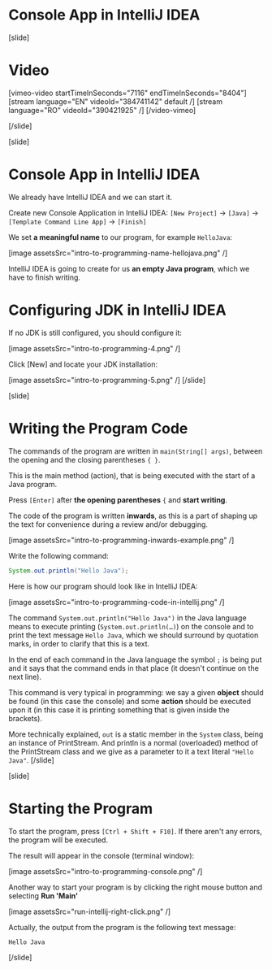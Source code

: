# Console App in IntelliJ IDEA

[slide]
# Video
[vimeo-video startTimeInSeconds="7116" endTimeInSeconds="8404"]
[stream language="EN" videoId="384741142" default /]
[stream language="RO" videoId="390421925"  /]
[/video-vimeo]

[/slide]

[slide]
# Console App in IntelliJ IDEA
We already have IntelliJ IDEA and we can start it.

Create new Console Application in IntelliJ IDEA: `[New Project]` -> `[Java]` -> `[Template Command Line App]` -> `[Finish]`

We set **a meaningful name** to our program, for example `HelloJava`:

[image assetsSrc="intro-to-programming-name-hellojava.png" /]

IntelliJ IDEA is going to create for us **an empty Java program**, which we have to finish writing.

# Configuring JDK in IntelliJ IDEA
If no JDK is still configured, you should configure it:

[image assetsSrc="intro-to-programming-4.png" /]

Click [New] and locate your JDK installation:

[image assetsSrc="intro-to-programming-5.png" /]
[/slide]

[slide]
# Writing the Program Code
The commands of the program are written in `main(String[] args)`, between the opening and the closing parentheses `{ }`.

This is the main method (action), that is being executed with the start of a Java program.

Press `[Enter]` after **the opening parentheses** `{` and **start writing**.

The code of the program is written **inwards**, as this is a part of shaping up the text for convenience during a review and/or debugging.

[image assetsSrc="intro-to-programming-inwards-example.png" /]

Write the following command:
```java
System.out.println("Hello Java");
```

Here is how our program should look like in IntelliJ IDEA:

[image assetsSrc="intro-to-programming-code-in-intellij.png" /]

The command `System.out.println("Hello Java")` in the Java language means to execute printing (`System.out.println(…)`) on the console and to print the text message `Hello Java`, which we should surround by quotation marks, in order to clarify that this is a text.

In the end of each command in the Java language the symbol `;` is being put and it says that the command ends in that place (it doesn't continue on the next line).

This command is very typical in programming: we say a given **object** should be found (in this case the console) and some **action** should be executed upon it (in this case it is printing something that is given inside the brackets). 

More technically explained, `out` is a static member in the `System` class, being an instance of PrintStream. And println is a normal (overloaded) method of the PrintStream class and we give as a parameter to it a text literal `"Hello Java"`.
[/slide]

[slide]
# Starting the Program
To start the program, press `[Ctrl + Shift + F10]`. If there aren't any errors, the program will be executed. 

The result will appear in the console (terminal window):

[image assetsSrc="intro-to-programming-console.png" /]

Another way to start your program is by clicking the right mouse button and selecting **Run 'Main'**

[image assetsSrc="run-intellij-right-click.png" /]

Actually, the output from the program is the following text message:
```
Hello Java
```
[/slide]